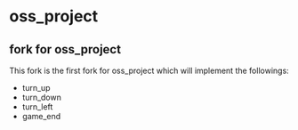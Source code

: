 # oss_project

## fork for oss_project
This fork is the first fork for oss_project which will implement the followings:
- turn_up
- turn_down
- turn_left
- game_end
